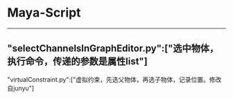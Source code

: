 # Maya-Script
----
"selectChannelsInGraphEditor.py":["选中物体，执行命令，传递的参数是属性list"]
----
"virtualConstraint.py":["虚拟约束，先选父物体，再选子物体，记录位置。修改自junyu"]

